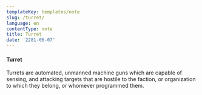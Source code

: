 ```yaml
---
templateKey: templates/note
slug: /turret/
language: en
contentType: note
title: Turret
date: '2281-06-07'
---
```

#### Turret

Turrets are automated, unmanned machine guns which are capable of sensing, and attacking targets that are hostile to the faction, or organization to which they belong, or whomever programmed them.
